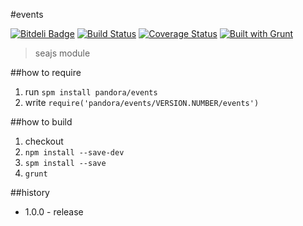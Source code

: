 #events

[![Bitdeli Badge](https://d2weczhvl823v0.cloudfront.net/crossjs/events/trend.png)](https://bitdeli.com/free "Bitdeli Badge")
[![Build Status](https://api.travis-ci.org/crossjs/events.png?branch=master)](http://travis-ci.org/crossjs/events)
[![Coverage Status](https://coveralls.io/repos/crossjs/events/badge.png?branch=master)](https://coveralls.io/r/crossjs/events?branch=master)
[![Built with Grunt](https://cdn.gruntjs.com/builtwith.png)](http://gruntjs.com/)

 > seajs module

##how to require

1. run `spm install pandora/events`
1. write `require('pandora/events/VERSION.NUMBER/events')`

##how to build

1. checkout
1. `npm install --save-dev`
1. `spm install --save`
1. `grunt`

##history

- 1.0.0 - release
